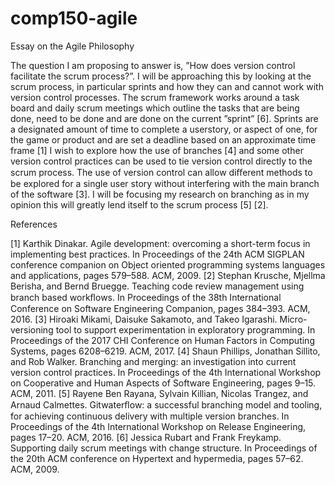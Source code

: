 # comp150-agile
Essay on the Agile Philosophy

The question I am proposing to answer is, ”How does version control facilitate the scrum process?”. I will be approaching this by looking at the scrum process, in particular sprints and how they can and cannot work with version control processes. The scrum framework works around a task board and daily scrum meetings which outline the tasks that are being done, need to be done and are done on the current ”sprint” [6]. Sprints are a designated amount of time to complete a userstory, or aspect of one, for the game or product and are set a deadline based on an approximate time frame [1] I wish to explore how the use of branches [4] and some other version control practices can be used to tie version control directly to the scrum process. The use of version control can allow diﬀerent methods to be explored for a single user story without interfering with the main branch of the software [3]. I will be focusing my research on branching as in my opinion this will greatly lend itself to the scrum process [5] [2].


References

[1] Karthik Dinakar. Agile development: overcoming a short-term focus in implementing best practices. In Proceedings of the 24th ACM SIGPLAN conference companion on Object oriented programming systems languages and applications, pages 579–588. ACM, 2009.
[2] Stephan Krusche, Mjellma Berisha, and Bernd Bruegge. Teaching code review management using branch based workﬂows. In Proceedings of the 38th International Conference on Software Engineering Companion, pages 384–393. ACM, 2016.
[3] Hiroaki Mikami, Daisuke Sakamoto, and Takeo Igarashi. Micro-versioning tool to support experimentation in exploratory programming. In Proceedings of the 2017 CHI Conference on Human Factors in Computing Systems, pages 6208–6219. ACM, 2017.
[4] Shaun Phillips, Jonathan Sillito, and Rob Walker. Branching and merging: an investigation into current version control practices. In Proceedings of the 4th International Workshop on Cooperative and Human Aspects of Software Engineering, pages 9–15. ACM, 2011.
[5] Rayene Ben Rayana, Sylvain Killian, Nicolas Trangez, and Arnaud Calmettes. Gitwaterﬂow: a successful branching model and tooling, for achieving continuous delivery with multiple version branches. In Proceedings of the 4th International Workshop on Release Engineering, pages 17–20. ACM, 2016.
[6] Jessica Rubart and Frank Freykamp. Supporting daily scrum meetings with change structure. In Proceedings of the 20th ACM conference on Hypertext and hypermedia, pages 57–62. ACM, 2009.
